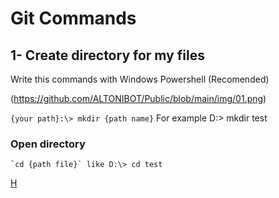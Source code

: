 # Git Commands

## 1- Create directory for my files
  Write this commands with Windows Powershell (Recomended)

  (https://github.com/ALTONIBOT/Public/blob/main/img/01.png)

  `{your path}:\> mkdir {path name}` For example D:\> mkdir test

  ### Open directory
    `cd {path file}` like D:\> cd test
[H](https://github.com/)